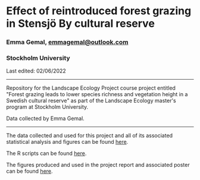 # Effect of reintroduced forest grazing in Stensjö By cultural reserve
### Emma Gemal, emmagemal@outlook.com
### Stockholm University 
Last edited: 02/06/2022

****

Repository for the Landscape Ecology Project course project entitled "Forest grazing leads to lower species richness and vegetation height in a Swedish cultural reserve" as part of the Landscape Ecology master's program at Stockholm University.

Data collected by Emma Gemal.

****
The data collected and used for this project and all of its associated statistical analysis and figures can be found [here](https://github.com/emmagemal/stensjo_grazing/tree/main/Data).

The R scripts can be found [here](https://github.com/emmagemal/stensjo_grazing/tree/main/Scripts).

The figures produced and used in the project report and associated poster can be found [here](https://github.com/emmagemal/stensjo_grazing/tree/main/Figures).
